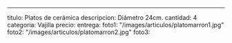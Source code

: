 ---
titulo: Platos de cerámica
descripcion: Diámetro 24cm.
cantidad: 4
categoria: Vajilla
precio: 
entrega: 
foto1: "/images/articulos/platomarron1.jpg"
foto2: "/images/articulos/platomarron2.jpg"
foto3: 

